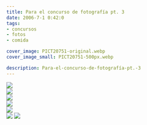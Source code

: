 ```yaml
---
title: Para el concurso de fotografía pt. 3
date: 2006-7-1 0:42:0
tags: 
- concursos
- fotos
- comida

cover_image: PICT20751-original.webp
cover_image_small: PICT20751-500px.webp

description: Para-el-concurso-de-fotografía-pt.-3
---
```



[![](PICT20751-800px.webp)](PICT20751-original.webp)  
[![](PICT20831-800px.webp)](PICT20831-original.webp)  
[![](PICT20071-800px.webp)](PICT20071-original.webp)  
[![](PICT20011-800px.webp)](PICT20011-original.webp)  
[![](PICT1982-800px.webp)](PICT1982-original.webp)  
[![](PICT19621-800px.webp)](PICT19621-original.webp)
[![](PICT19791-800px.webp)](PICT19791-original.webp)